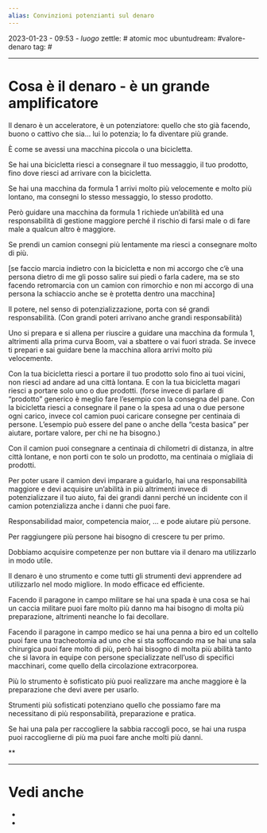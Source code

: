 ```yaml
---
alias: Convinzioni potenzianti sul denaro
---
```

2023-01-23 - 09:53 - *luogo*
zettle: # atomic moc
ubuntudream: #valore-denaro 
tag: #

---
# Cosa è il denaro - è un grande amplificatore


Il denaro è un acceleratore, è un potenziatore: quello che sto già facendo, buono o cattivo che sia… lui lo potenzia; lo fa diventare più grande.


È come se avessi una macchina piccola o una bicicletta.

Se hai una bicicletta riesci a consegnare il tuo messaggio, il tuo prodotto, fino dove riesci ad arrivare con la bicicletta. 

  

Se hai una macchina da formula 1 arrivi molto più velocemente e molto più lontano, ma consegni lo stesso messaggio, lo stesso prodotto.

Però guidare una macchina da formula 1 richiede un’abilità ed una responsabilità di gestione maggiore perché il rischio di farsi male o di fare male a qualcun altro è maggiore. 

  

Se prendi un camion consegni più lentamente ma riesci a consegnare molto di più.

[se faccio marcia indietro con la bicicletta e non mi accorgo che c’è una persona dietro di me gli posso salire sui piedi o farla cadere, ma se sto facendo retromarcia con un camion con rimorchio e non mi accorgo di una persona la schiaccio anche se è protetta dentro una macchina]
  

Il potere, nel senso di potenzializzazione, porta con sé grandi responsabilità. (Con grandi poteri arrivano anche grandi responsabilità)

  

Uno si prepara e si allena per riuscire a guidare una macchina da formula 1, altrimenti alla prima curva Boom, vai a sbattere o vai fuori strada. Se invece ti prepari e sai guidare bene la macchina allora arrivi molto più velocemente. 

  

Con la tua bicicletta riesci a portare il tuo prodotto solo fino ai tuoi vicini, non riesci ad andare ad una città lontana. E con la tua bicicletta magari riesci a portare solo uno o due prodotti. (forse invece di parlare di “prodotto” generico è meglio fare l’esempio con la consegna del pane. Con la bicicletta riesci a consegnare il pane o la spesa ad una o due persone ogni carico, invece col camion puoi caricare consegne per centinaia di persone. L’esempio può essere del pane o anche della “cesta basica” per aiutare, portare valore, per chi ne ha bisogno.)

  

Con il camion puoi consegnare a centinaia di chilometri di distanza, in altre città lontane, e non porti con te solo un prodotto, ma centinaia o migliaia di prodotti. 

  

Per poter usare il camion devi imparare a guidarlo, hai una responsabilità maggiore e devi acquisire un’abilità in più altrimenti invece di potenzializzare il tuo aiuto, fai dei grandi danni perché un incidente con il camion potenzializza anche i danni che puoi fare.

  

Responsabilidad maior, competencia maior, … e pode aiutare più persone. 

Per raggiungere più persone hai bisogno di crescere tu per primo.

  

Dobbiamo acquisire competenze per non buttare via il denaro ma utilizzarlo in modo utile. 

Il denaro è uno strumento e come tutti gli strumenti devi apprendere ad utilizzarlo nel modo migliore. In modo efficace ed efficiente.

  

Facendo il paragone in campo militare se hai una spada è una cosa se hai un caccia militare puoi fare molto più danno ma hai bisogno di molta più preparazione, altrimenti neanche lo fai decollare.

  

Facendo il paragone in campo medico se hai una penna a biro ed un coltello puoi fare una tracheotomia ad uno che si sta soffocando ma se hai una sala chirurgica puoi fare molto di più, però hai bisogno di molta più abilità tanto che si lavora in equipe con persone specializzate nell’uso di specifici macchinari, come quello della circolazione extracorporea. 

  

Più lo strumento è sofisticato più puoi realizzare ma anche maggiore è la preparazione che devi avere per usarlo.

  

Strumenti più sofisticati potenziano quello che possiamo fare ma necessitano di più responsabilità, preparazione e pratica.

  

Se hai una pala per raccogliere la sabbia raccogli poco, se hai una ruspa puoi raccoglierne di più ma puoi fare anche molti più danni.

**


---
# Vedi anche
- 
- 